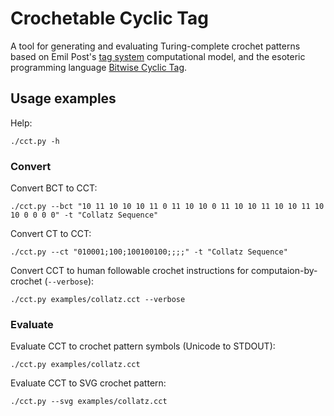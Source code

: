 # Crochetable Cyclic Tag

A tool for generating and evaluating Turing-complete crochet patterns based on Emil Post's [tag system](https://en.wikipedia.org/wiki/Tag_system) computational model, and the esoteric programming language [Bitwise Cyclic Tag](https://esolangs.org/wiki/Bitwise_Cyclic_Tag).


## Usage examples

Help:

    ./cct.py -h

### Convert
Convert BCT to CCT:

    ./cct.py --bct "10 11 10 10 10 11 0 11 10 10 0 11 10 10 11 10 10 11 10 10 0 0 0 0" -t "Collatz Sequence"

Convert CT to CCT:

    ./cct.py --ct "010001;100;100100100;;;;" -t "Collatz Sequence"

Convert CCT to human followable crochet instructions for computaion-by-crochet (`--verbose`):

    ./cct.py examples/collatz.cct --verbose

### Evaluate
Evaluate CCT to crochet pattern symbols (Unicode to STDOUT):

    ./cct.py examples/collatz.cct

Evaluate CCT to SVG crochet pattern:

    ./cct.py --svg examples/collatz.cct

